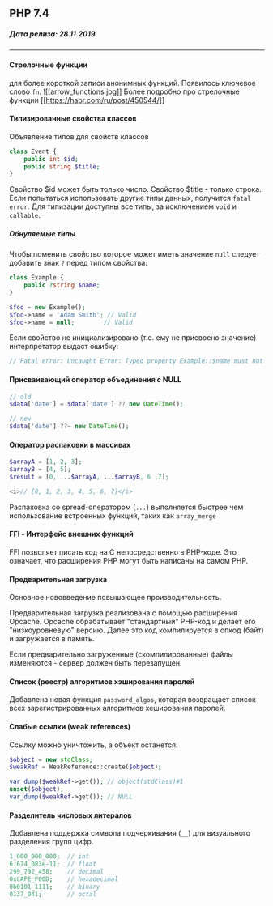## PHP 7.4
##### Дата релиза: 28.11.2019
---

#### Стрелочные функции
для более короткой записи анонимных функций.
Появилось ключевое слово `fn`.
![[arrow_functions.jpg]]
Более подробно про стрелочные функции [[https://habr.com/ru/post/450544/]]


#### Типизированные свойства классов
Объявление типов для свойств классов
```php
class Event {
	public int $id;
	public string $title;
}
```
Свойство $id может быть только число.
Свойство $title - только строка.
Если попытаться использовать другие типы данных, получится `fatal error`.
Для типизации доступны все типы, за исключением `void` и `callable`.

##### Обнуляемые типы
Чтобы поменить свойство которое может иметь значение `null` следует добавить знак `?` перед типом свойства:
```php
class Example {
	public ?string $name;
}

$foo = new Example();
$foo->name = 'Adam Smith'; // Valid
$foo->name = null;		  // Valid
```

Если свойство не инициализировано (т.е. ему не присвоено значение) интерпретатор выдаст ошибку:
````php
// Fatal error: Uncaught Error: Typed property Example::$name must not be accessed before initialization
````

#### Присваивающий оператор объединения с NULL
```php
// old 
$data['date'] = $data['date'] ?? new DateTime();

// new 
$data['date'] ??= new DateTime();
```

#### Оператор распаковки в массивах
```php
$arrayA = [1, 2, 3]; 
$arrayB = [4, 5]; 
$result = [0, ...$arrayA, ...$arrayB, 6 ,7]; 

<i>// [0, 1, 2, 3, 4, 5, 6, 7]</i>
```

Распаковка со spread-оператором (`...`) выполняется быстрее чем использование встроенных функций, таких как `array_merge`

#### FFI - Интерфейс внешних функций
FFI позволяет писать код на С непосредственно в PHP-коде. Это означает, что расширения PHP могут быть написаны на самом PHP.

#### Предварительная загрузка 
Основное нововведение повышающее производительность.

Предварительная загрузка реализована с помощью расширения Opcache.
Opcache обрабатывает "стандартный" PHP-код и делает его "низкоуровневую" версию. Далее это код компилируется в опкод (байт) и загружается в память.

Если предварительно загруженные (скомпилированные) файлы изменяются - сервер должен быть перезапущен.

#### Список (реестр) алгоритмов хэширования паролей
Добавлена новая функция `password_algos`, которая возвращает список всех зарегистрированных алгоритмов хеширования паролей.

#### Слабые ссылки (weak references)
Ссылку можно уничтожить, а объект останется.
```php
$object = new stdClass;
$weakRef = WeakReference::create($object);

var_dump($weakRef->get()); // object(stdClass)#1
unset($object);
var_dump($weakRef->get()); // NULL
```

#### Разделитель числовых литералов
Добавлена поддержка символа подчеркивания (`__`) для визуального разделения групп цифр.
```php
1_000_000_000;  // int 
6.674_083e-11;  // float 
299_792_458;    // decimal 
0xCAFE_F00D;    // hexadecimal 
0b0101_1111;    // binary 
0137_041;       // octal
```